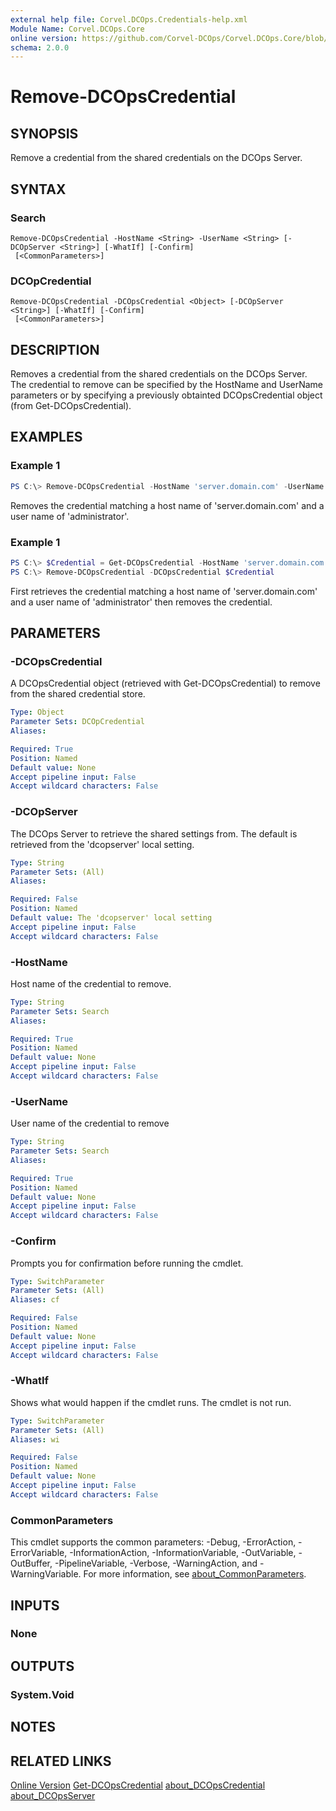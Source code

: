 ```yaml
---
external help file: Corvel.DCOps.Credentials-help.xml
Module Name: Corvel.DCOps.Core
online version: https://github.com/Corvel-DCOps/Corvel.DCOps.Core/blob/main/Source/docs/Remove-DCOpsCredential.md
schema: 2.0.0
---
```


# Remove-DCOpsCredential

## SYNOPSIS
Remove a credential from the shared credentials on the DCOps Server.

## SYNTAX

### Search
```
Remove-DCOpsCredential -HostName <String> -UserName <String> [-DCOpServer <String>] [-WhatIf] [-Confirm]
 [<CommonParameters>]
```

### DCOpCredential
```
Remove-DCOpsCredential -DCOpsCredential <Object> [-DCOpServer <String>] [-WhatIf] [-Confirm]
 [<CommonParameters>]
```

## DESCRIPTION
Removes a credential from the shared credentials on the DCOps Server.
The credential to remove can be specified by the HostName and UserName parameters or by specifying a previously 
obtainted DCOpsCredential object (from Get-DCOpsCredential). 

## EXAMPLES

### Example 1
```powershell
PS C:\> Remove-DCOpsCredential -HostName 'server.domain.com' -UserName 'administrator'
```

Removes the credential matching a host name of 'server.domain.com' and a user name of 'administrator'.

### Example 1
```powershell
PS C:\> $Credential = Get-DCOpsCredential -HostName 'server.domain.com' -UserName 'administrator' 
PS C:\> Remove-DCOpsCredential -DCOpsCredential $Credential
```

First retrieves the credential matching a host name of 'server.domain.com' and a user name of 'administrator' then removes the credential.

## PARAMETERS

### -DCOpsCredential
A DCOpsCredential object (retrieved with Get-DCOpsCredential) to remove from the shared credential store.

```yaml
Type: Object
Parameter Sets: DCOpCredential
Aliases:

Required: True
Position: Named
Default value: None
Accept pipeline input: False
Accept wildcard characters: False
```

### -DCOpServer
The DCOps Server to retrieve the shared settings from. 
The default is retrieved from the 'dcopserver' local setting.

```yaml
Type: String
Parameter Sets: (All)
Aliases:

Required: False
Position: Named
Default value: The 'dcopserver' local setting
Accept pipeline input: False
Accept wildcard characters: False
```

### -HostName
Host name of the credential to remove. 

```yaml
Type: String
Parameter Sets: Search
Aliases:

Required: True
Position: Named
Default value: None
Accept pipeline input: False
Accept wildcard characters: False
```

### -UserName
User name of the credential to remove

```yaml
Type: String
Parameter Sets: Search
Aliases:

Required: True
Position: Named
Default value: None
Accept pipeline input: False
Accept wildcard characters: False
```

### -Confirm
Prompts you for confirmation before running the cmdlet.

```yaml
Type: SwitchParameter
Parameter Sets: (All)
Aliases: cf

Required: False
Position: Named
Default value: None
Accept pipeline input: False
Accept wildcard characters: False
```

### -WhatIf
Shows what would happen if the cmdlet runs.
The cmdlet is not run.

```yaml
Type: SwitchParameter
Parameter Sets: (All)
Aliases: wi

Required: False
Position: Named
Default value: None
Accept pipeline input: False
Accept wildcard characters: False
```

### CommonParameters
This cmdlet supports the common parameters: -Debug, -ErrorAction, -ErrorVariable, -InformationAction, -InformationVariable, -OutVariable, -OutBuffer, -PipelineVariable, -Verbose, -WarningAction, and -WarningVariable. For more information, see [about_CommonParameters](http://go.microsoft.com/fwlink/?LinkID=113216).

## INPUTS

### None

## OUTPUTS

### System.Void

## NOTES

## RELATED LINKS

[Online Version](https://github.com/Corvel-DCOps/Corvel.DCOps.Core/blob/main/Source/docs/Remove-DCOpsCredential.md)
[Get-DCOpsCredential]()
[about_DCOpsCredential]()
[about_DCOpsServer]()
